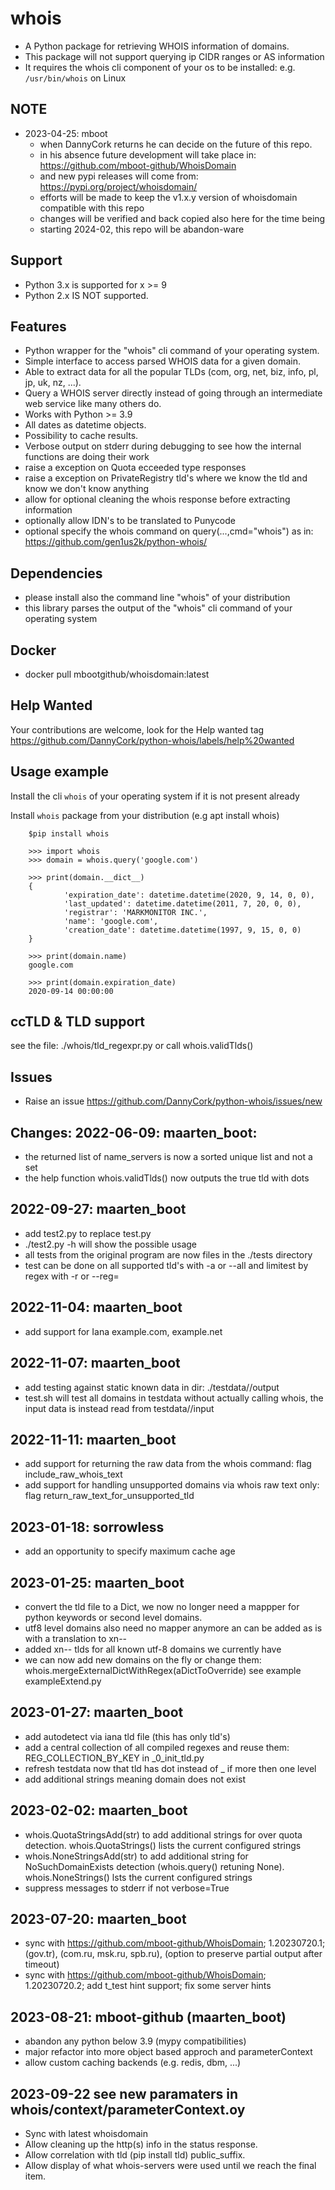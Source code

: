 # whois
* A Python package for retrieving WHOIS information of domains.
* This package will not support querying ip CIDR ranges or AS information
* It requires the whois cli component of your os to be installed: e.g. `/usr/bin/whois` on Linux

## NOTE
* 2023-04-25: mboot
    * when DannyCork returns he can decide on the future of this repo.
    * in his absence future development will take place in: https://github.com/mboot-github/WhoisDomain
    * and new pypi releases will come from: https://pypi.org/project/whoisdomain/
    * efforts will be made to keep the v1.x.y version of whoisdomain compatible with this repo
    * changes will be verified and back copied also here for the time being
    * starting 2024-02, this repo will be abandon-ware

## Support
 * Python 3.x is supported for x >= 9
 * Python 2.x IS NOT supported.


## Features
 * Python wrapper for the "whois" cli command of your operating system.
 * Simple interface to access parsed WHOIS data for a given domain.
 * Able to extract data for all the popular TLDs (com, org, net, biz, info, pl, jp, uk, nz,  ...).
 * Query a WHOIS server directly instead of going through an intermediate web service like many others do.
 * Works with Python >= 3.9
 * All dates as datetime objects.
 * Possibility to cache results.
 * Verbose output on stderr during debugging to see how the internal functions are doing their work
 * raise a exception on Quota ecceeded type responses
 * raise a exception on PrivateRegistry tld's where we know the tld and know we don't know anything
 * allow for optional cleaning the whois response before extracting information
 * optionally allow IDN's to be translated to Punycode
 * optional specify the whois command on query(...,cmd="whois") as in: https://github.com/gen1us2k/python-whois/

## Dependencies
  * please install also the command line "whois" of your distribution
  * this library parses the output of the "whois" cli command of your operating system

## Docker
 * docker pull mbootgithub/whoisdomain:latest

## Help Wanted
Your contributions are welcome, look for the Help wanted tag https://github.com/DannyCork/python-whois/labels/help%20wanted

## Usage example

Install the cli `whois` of your operating system if it is not present already

Install `whois` package from your distribution (e.g apt install whois)


        $pip install whois

        >>> import whois
        >>> domain = whois.query('google.com')

        >>> print(domain.__dict__)
        {
                'expiration_date': datetime.datetime(2020, 9, 14, 0, 0),
                'last_updated': datetime.datetime(2011, 7, 20, 0, 0),
                'registrar': 'MARKMONITOR INC.',
                'name': 'google.com',
                'creation_date': datetime.datetime(1997, 9, 15, 0, 0)
        }

        >>> print(domain.name)
        google.com

        >>> print(domain.expiration_date)
        2020-09-14 00:00:00

## ccTLD & TLD support
see the file: ./whois/tld_regexpr.py
or call whois.validTlds()

## Issues
 * Raise an issue https://github.com/DannyCork/python-whois/issues/new

## Changes: 2022-06-09: maarten_boot:
 * the returned list of name_servers is now a sorted unique list and not a set
 * the help function whois.validTlds() now outputs the true tld with dots

## 2022-09-27: maarten_boot
 * add test2.py to replace test.py
 * ./test2.py -h will show the possible usage
 * all tests from the original program are now files in the ./tests directory
 * test can be done on all supported tld's with -a or --all and limitest by regex with -r <pattern> or --reg=<pattern>

## 2022-11-04: maarten_boot
 * add support for Iana example.com, example.net

## 2022-11-07: maarten_boot
 * add testing against static known data in dir: ./testdata/<domain>/output
 * test.sh will test all domains in testdata without actually calling whois, the input data is instead read from testdata/<domain>/input

## 2022-11-11: maarten_boot

 * add support for returning the raw data from the whois command: flag include_raw_whois_text
 * add support for handling unsupported domains via whois raw text only: flag return_raw_text_for_unsupported_tld

## 2023-01-18: sorrowless

 * add an opportunity to specify maximum cache age

## 2023-01-25: maarten_boot

 * convert the tld file to a Dict, we now no longer need a mappper for python keywords or second level domains.
 * utf8 level domains also need no mapper anymore an can be added as is with a translation to xn--<something>
 * added xn-- tlds for all known utf-8 domains we currently have
 * we can now add new domains on the fly or change them:  whois.mergeExternalDictWithRegex(aDictToOverride) see example exampleExtend.py

## 2023-01-27: maarten_boot

 * add autodetect via iana tld file (this has only tld's)
 * add a central collection of all compiled regexes and reuse them: REG_COLLECTION_BY_KEY in _0_init_tld.py
 * refresh testdata now that tld has dot instead of _ if more then one level
 * add additional strings meaning domain does not exist

## 2023-02-02: maarten_boot

 * whois.QuotaStringsAdd(str) to add additional strings for over quota detection. whois.QuotaStrings() lists the current configured strings
 * whois.NoneStringsAdd(str) to add additional string for NoSuchDomainExists detection (whois.query() retuning None). whois.NoneStrings() lsts the current configured strings
 * suppress messages to stderr if not verbose=True

## 2023-07-20: maarten_boot

 * sync with https://github.com/mboot-github/WhoisDomain; 1.20230720.1; (gov.tr), (com.ru, msk.ru, spb.ru), (option to preserve partial output after timeout)
 * sync with https://github.com/mboot-github/WhoisDomain; 1.20230720.2; add t_test hint support; fix some server hints

## 2023-08-21: mboot-github (maarten_boot)

 * abandon any python below 3.9 (mypy compatibilities)
 * major refactor into more object based approch and parameterContext
 * allow custom caching backends (e.g. redis, dbm, ...)

## 2023-09-22 see new paramaters in whois/context/parameterContext.oy

 * Sync with latest whoisdomain
 * Allow cleaning up the http(s) info in the status response.
 * Allow correlation with tld (pip install tld) public_suffix.
 * Allow display of what whois-servers were used until we reach the final item.
